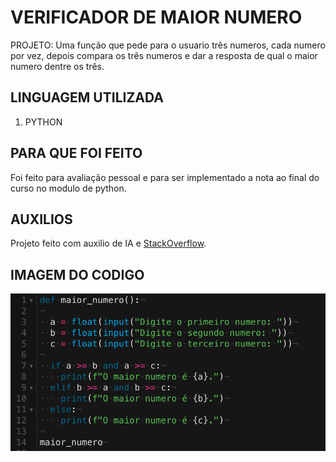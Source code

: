 # VERIFICADOR DE MAIOR NUMERO

PROJETO: Uma função que pede para o usuario três numeros, cada numero por vez, depois compara os três numeros e dar a resposta de qual o maior numero dentre os três.

## LINGUAGEM UTILIZADA

1. PYTHON

## PARA QUE FOI FEITO

Foi feito para avaliação pessoal e para ser implementado a nota ao final do curso no modulo de python.

## AUXILIOS

Projeto feito com auxilio de IA e [StackOverflow](https://stackoverflow.com).

## IMAGEM DO CODIGO

![IMAGEM DO CODIGO](Codigo.png)
